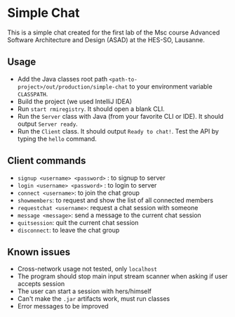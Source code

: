 # Simple Chat

This is a simple chat created for the first lab of the Msc course Advanced Software Architecture and Design (ASAD) at the HES-SO, Lausanne.

## Usage

- Add the Java classes root path `<path-to-project>/out/production/simple-chat` to your environment variable `CLASSPATH`.
- Build the project (we used IntelliJ IDEA)
- Run `start rmiregistry`. It should open a blank CLI.
- Run the `Server` class with Java (from your favorite CLI or IDE). It should output `Server ready`.
- Run the `Client` class. It should output `Ready to chat!`. Test the API by typing the `hello` command.

## Client commands
- `signup <username> <password>` : to signup to server
- `login <username> <password>` : to login to server
- `connect <username>`: to join the chat group
- `showmembers`: to request and show the list of all connected members
- `requestchat <username>`: request a chat session with someone
- `message <message>`: send a message to the current chat session
- `quitsession`: quit the current chat session
- `disconnect`: to leave the chat group

## Known issues

- Cross-network usage not tested, only `localhost`
- The program should stop main input stream scanner when asking if user accepts session
- The user can start a session with hers/himself
- Can't make the `.jar` artifacts work, must run classes
- Error messages to be improved